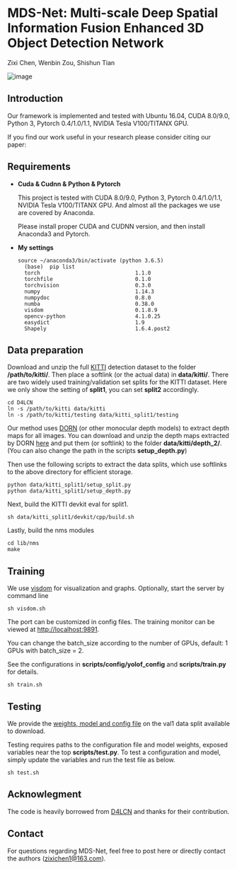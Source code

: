 # MDS-Net: Multi-scale Deep Spatial Information Fusion Enhanced 3D Object Detection Network

Zixi Chen, Wenbin Zou, Shishun Tian 

![image](https://github.com/Chenzixi1/MDS-Net/blob/master/demo.gif)

## Introduction

Our framework is implemented and tested with Ubuntu 16.04, CUDA 8.0/9.0, Python 3, Pytorch 0.4/1.0/1.1, NVIDIA Tesla V100/TITANX GPU. 

If you find our work useful in your research please consider citing our paper:



## Requirements

- **Cuda & Cudnn & Python & Pytorch**

    This project is tested with CUDA 8.0/9.0, Python 3, Pytorch 0.4/1.0/1.1, NVIDIA Tesla V100/TITANX GPU. And almost all the packages we use are covered by Anaconda.

    Please install proper CUDA and CUDNN version, and then install Anaconda3 and Pytorch.

- **My settings**

  ```shell
  source ~/anaconda3/bin/activate (python 3.6.5)
	(base)  pip list
	torch                              1.1.0
	torchfile                          0.1.0
	torchvision                        0.3.0
	numpy                              1.14.3
	numpydoc                           0.8.0
	numba                              0.38.0
	visdom                             0.1.8.9
	opencv-python                      4.1.0.25
	easydict                           1.9
	Shapely                            1.6.4.post2
  ```


## Data preparation

Download and unzip the full [KITTI](http://www.cvlibs.net/datasets/kitti/eval_object.php?obj_benchmark=3d) detection dataset to the folder **/path/to/kitti/**. Then place a softlink (or the actual data) in **data/kitti/**. There are two widely used training/validation set splits for the KITTI dataset. Here we only show the setting of **split1**, you can set **split2** accordingly.

  ```shell
cd D4LCN
ln -s /path/to/kitti data/kitti
ln -s /path/to/kitti/testing data/kitti_split1/testing
  ```

Our method uses [DORN](https://github.com/hufu6371/DORN) (or other monocular depth models) to extract depth maps for all images. You can download and unzip the depth maps extracted by DORN [here](https://drive.google.com/open?id=1lSJpQ8GUCxRNtWxo0lduYAbWkkXQa2cb) and put them (or softlink) to the folder **data/kitti/depth_2/**. (You can also change the path in the scripts **setup_depth.py**)

Then use the following scripts to extract the data splits, which use softlinks to the above directory for efficient storage.


  ```shell
python data/kitti_split1/setup_split.py
python data/kitti_split1/setup_depth.py
  ```

Next, build the KITTI devkit eval for split1.

```shell
sh data/kitti_split1/devkit/cpp/build.sh
```

Lastly, build the nms modules

```shell
cd lib/nms
make
```

## Training

We use [visdom](https://github.com/facebookresearch/visdom) for visualization and graphs. Optionally, start the server by command line

```
sh visdom.sh
```
The port can be customized in config files. The training monitor can be viewed at [http://localhost:9891](http://localhost:9891). 

You can change the batch_size according to the number of GPUs, default: 1 GPUs with batch_size = 2.

See the configurations in **scripts/config/yolof_config** and **scripts/train.py** for details. 

``` 
sh train.sh
```

## Testing

We provide the [weights, model and config file](https://pan.baidu.com/s/1GuqU3B5ArAsTORyn9MquBQ?pwd=uhwp#list/path=%2F) on the val1 data split available to download.

Testing requires paths to the configuration file and model weights, exposed variables near the top **scripts/test.py**. To test a configuration and model, simply update the variables and run the test file as below. 

```
sh test.sh
```

## Acknowlegment
The code is heavily borrowed from [D4LCN](https://github.com/dingmyu/D4LCN) and thanks for their contribution.


## Contact

For questions regarding MDS-Net, feel free to post here or directly contact the authors (zixichen1@163.com).
